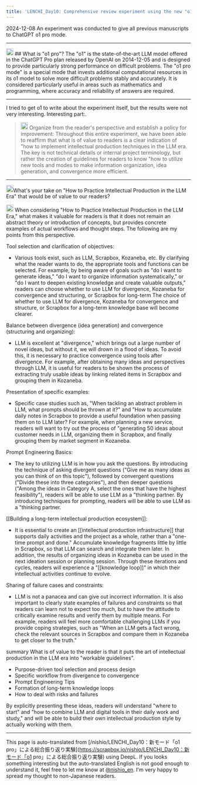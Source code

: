 ```yaml
---
title: 'LENCHI_Day10: Comprehensive review experiment using the new "o1 pro" mode'
---
```


2024-12-08
An experiment was conducted to give all previous manuscripts to ChatGPT o1 pro mode.

---

<img src='https://scrapbox.io/api/pages/nishio-en/o1 Pro/icon' alt='o1 Pro.icon' height="19.5"/>
## What is "o1 pro"?
The "o1" is the state-of-the-art LLM model offered in the ChatGPT Pro plan released by OpenAI on 2014-12-05 and is designed to provide particularly strong performance on difficult problems.
The "o1 pro mode" is a special mode that invests additional computational resources in its o1 model to solve more difficult problems stably and accurately. It is considered particularly useful in areas such as mathematics and programming, where accuracy and reliability of answers are required.

---

I tried to get o1 to write about the experiment itself, but the results were not very interesting.
Interesting part:.
> <img src='https://scrapbox.io/api/pages/nishio-en/o1 Pro/icon' alt='o1 Pro.icon' height="19.5"/> Organize from the reader's perspective and establish a policy for improvement:
>  Throughout this entire experiment, we have been able to reaffirm that what is of value to readers is a clear indication of "how to implement intellectual production techniques in the LLM era. The key is not technical details or internal project terminology, but rather the creation of guidelines for readers to know "how to utilize new tools and modes to make information organization, idea generation, and convergence more efficient.

---

<img src='https://scrapbox.io/api/pages/nishio-en/nishio/icon' alt='nishio.icon' height="19.5"/>What's your take on "How to Practice Intellectual Production in the LLM Era" that would be of value to our readers?

<img src='https://scrapbox.io/api/pages/nishio-en/o1 Pro/icon' alt='o1 Pro.icon' height="19.5"/>
When considering "How to Practice Intellectual Production in the LLM Era," what makes it valuable for readers is that it does not remain an abstract theory or introduction of concepts, but provides concrete examples of actual workflows and thought steps. The following are my points from this perspective.

Tool selection and clarification of objectives:
- Various tools exist, such as LLM, Scrapbox, Kozaneba, etc. By clarifying what the reader wants to do, the appropriate tools and functions can be selected. For example, by being aware of goals such as "do I want to generate ideas," "do I want to organize information systematically," or "do I want to deepen existing knowledge and create valuable outputs," readers can choose whether to use LLM for divergence, Kozaneba for convergence and structuring, or Scrapbox for long-term The choice of whether to use LLM for divergence, Kozaneba for convergence and structure, or Scrapbox for a long-term knowledge base will become clearer.

Balance between divergence (idea generation) and convergence (structuring and organizing):
- LLM is excellent at "divergence," which brings out a large number of novel ideas, but without it, we will drown in a flood of ideas. To avoid this, it is necessary to practice convergence using tools after divergence. For example, after obtaining many ideas and perspectives through LLM, it is useful for readers to be shown the process of extracting truly usable ideas by linking related items in Scrapbox and grouping them in Kozaneba.

Presentation of specific examples:
- Specific case studies such as, "When tackling an abstract problem in LLM, what prompts should be thrown at it?" and "How to accumulate daily notes in Scrapbox to provide a useful foundation when passing them on to LLM later? For example, when planning a new service, readers will want to try out the process of "generating 50 ideas about customer needs in LLM, organizing them in Scrapbox, and finally grouping them by market segment in Kozaneba.

Prompt Engineering Basics:
- The key to utilizing LLM is in how you ask the questions. By introducing the technique of asking divergent questions ("Give me as many ideas as you can think of on this topic"), followed by convergent questions ("Divide these into three categories"), and then deeper questions ("Among the ideas in Category A, select the ones that have the highest feasibility"), readers will be able to use LLM as a "thinking partner. By introducing techniques for prompting, readers will be able to use LLM as a "thinking partner.

[[Building a long-term intellectual production ecosystem]]:
- It is essential to create an [[intellectual production infrastructure]] that supports daily activities and the project as a whole, rather than a "one-time prompt and done." Accumulate knowledge fragments little by little in Scrapbox, so that LLM can search and integrate them later. In addition, the results of organizing ideas in Kozaneba can be used in the next ideation session or planning session. Through these iterations and cycles, readers will experience a "[[knowledge loop]]" in which their intellectual activities continue to evolve.

Sharing of failure cases and constraints:
- LLM is not a panacea and can give out incorrect information. It is also important to clearly state examples of failures and constraints so that readers can learn not to expect too much, but to have the attitude to critically examine results and verify them by multiple means. For example, readers will feel more comfortable challenging LLMs if you provide coping strategies, such as "When an LLM gets a fact wrong, check the relevant sources in Scrapbox and compare them in Kozaneba to get closer to the truth."

summary
What is of value to the reader is that it puts the art of intellectual production in the LLM era into "workable guidelines".
- Purpose-driven tool selection and process design
- Specific workflow from divergence to convergence
- Prompt Engineering Tips
- Formation of long-term knowledge loops
- How to deal with risks and failures

By explicitly presenting these ideas, readers will understand "where to start" and "how to combine LLM and digital tools in their daily work and study," and will be able to build their own intellectual production style by actually working with them.


---
This page is auto-translated from [/nishio/LENCHI_Day10：新モード「o1 pro」による総合振り返り実験](https://scrapbox.io/nishio/LENCHI_Day10：新モード「o1 pro」による総合振り返り実験) using DeepL. If you looks something interesting but the auto-translated English is not good enough to understand it, feel free to let me know at [@nishio_en](https://twitter.com/nishio_en). I'm very happy to spread my thought to non-Japanese readers.